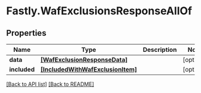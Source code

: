 # Fastly.WafExclusionsResponseAllOf

## Properties

Name | Type | Description | Notes
------------ | ------------- | ------------- | -------------
**data** | [**[WafExclusionResponseData]**](WafExclusionResponseData.md) |  | [optional] 
**included** | [**[IncludedWithWafExclusionItem]**](IncludedWithWafExclusionItem.md) |  | [optional] 



[[Back to API list]](../../README.md#endpoints) [[Back to README]](../../README.md)
